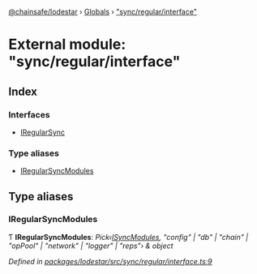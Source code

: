 [@chainsafe/lodestar](../README.md) › [Globals](../globals.md) › ["sync/regular/interface"](_sync_regular_interface_.md)

# External module: "sync/regular/interface"

## Index

### Interfaces

* [IRegularSync](../interfaces/_sync_regular_interface_.iregularsync.md)

### Type aliases

* [IRegularSyncModules](_sync_regular_interface_.md#iregularsyncmodules)

## Type aliases

###  IRegularSyncModules

Ƭ **IRegularSyncModules**: *Pick‹[ISyncModules](../interfaces/_sync_index_.isyncmodules.md), "config" | "db" | "chain" | "opPool" | "network" | "logger" | "reps"› & object*

*Defined in [packages/lodestar/src/sync/regular/interface.ts:9](https://github.com/ChainSafe/lodestar/blob/c806550/packages/lodestar/src/sync/regular/interface.ts#L9)*
